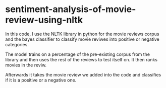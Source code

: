 # sentiment-analysis-of-movie-review-using-nltk
In this code, I use the NLTK library in python for the movie reviews corpus and the bayes classifier to classify movie reviwes into positive or negative categories.

The model trains on a percentage of the pre-existing corpus from the library and then uses the rest of the reviews to test itself on. It then ranks movies in the reviw.

Afterwards it takes the movie review we added into the code and classifies if it is a positive or a negative one.
